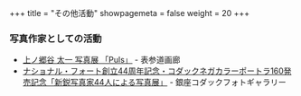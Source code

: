 +++
title = "その他活動"
showpagemeta = false
weight = 20
+++

<section>
  <h3>写真作家としての活動</h3>
  <ul>
    <li><a href="http://www.omotesando-garo.com/link.12/kaminogouya.html">上ノ郷谷 太一 写真展 「Puls」</a> - 表参道画廊</li>
    <li><a href="http://www.nationalphoto.co.jp/exhibition/">ナショナル・フォート創立44周年記念・コダックネガカラーポートラ160発売記念「新鋭写真家44人による写真展」</a> - 銀座コダックフォトギャラリー</li>
  </ul>
</section>
